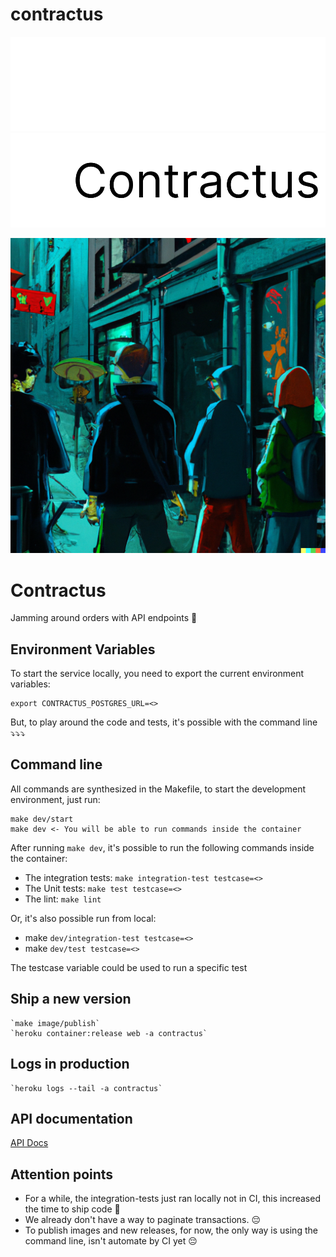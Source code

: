 # contractus

![Logo](/assets/blackbackground.png#gh-dark-mode-only)
![Logo](/assets/whitebackgroun.png#gh-light-mode-only)

![image](assets/contractus.png)


# Contractus

Jamming around orders with API endpoints 🎸

## Environment Variables

To start the service locally, you need to export the current environment variables:

    export CONTRACTUS_POSTGRES_URL=<>

But, to play around the code and tests, it's possible with the command line ⤵️⤵️⤵️

## Command line
All commands are synthesized in the Makefile, to start the development environment, just run:

    make dev/start
    make dev <- You will be able to run commands inside the container

After running `make dev`, it's possible to run the following commands inside the container:
    
- The integration tests: `make integration-test testcase=<>`
- The Unit tests: `make test testcase=<>`
- The lint: `make lint`

Or, it's also possible run from local:

- make `dev/integration-test testcase=<>`
- make `dev/test testcase=<>`

The testcase variable could be used to run a specific test

## Ship a new version
    `make image/publish`
    `heroku container:release web -a contractus`

## Logs in production
    `heroku logs --tail -a contractus`

## API documentation
[API Docs](api/docs/)

## Attention points 
 - For a while, the integration-tests just ran locally not in CI, this increased the time to ship code 🚀
 - We already don't have a way to paginate transactions. 😔
 - To publish images and new releases, for now, the only way is using the command line, isn't automate by CI yet 😔
